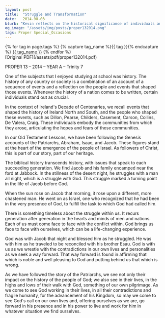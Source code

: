 ```yaml
---
layout: post
title:  "Struggle and Transformation"
date:   2014-08-03
blurb: "Kevin reflects on the historical significance of individuals and events that shape nations, drawing parallels to the biblical story of Jacob's struggle with God. He emphasizes the timeless nature of internal conflict and the potential for transformative experiences that align us with God's purpose. The sermon encourages self-examination and the pursuit of noble qualities in alignment with divine guidance."
og_image: "/assets/img/posts/proper132014.png"
tags: Proper Special_Occasions
---    
```

<div class="tag-pills">
  {% for tag in page.tags %}
    {% capture tag_name %}{{ tag }}{% endcapture %}
    <a href="{{ site.baseurl }}/tag/{{ tag_name | slugify }}" class="tag-pill">{{ tag_name }}</a>
  {% endfor %}
</div>
[Original PDF](/assets/pdf/proper132014.pdf)

PROPER 13 – 2014 – YEAR A – Trinity 7

One of the subjects that I enjoyed studying at school was history. The history of any country or society is a combination of an account of a sequence of events and a reflection on the people and events that shaped those events. Whenever the history of a nation comes to be written, certain individuals stand out as crucial.

In the context of Ireland's Decade of Centenaries, we recall events that shaped the history of Ireland North and South, and the people who shaped these events, such as Dillon, Pearse, Childers, Casement, Carson, Collins, De Valera, Craig. These individuals embody the communities from which they arose, articulating the hopes and fears of those communities.

In our Old Testament Lessons, we have been following the Genesis accounts of the Patriarchs, Abraham, Isaac, and Jacob. These figures stand at the heart of the emergence of the people of Israel. As followers of Christ, this is part of our story, part of our heritage.

The biblical history transcends history, with issues that speak to each succeeding generation. We find Jacob and his family encamped near the ford at Jabbock. In the stillness of the desert night, he struggles with a man all night, which is a struggle with God. This struggle marked a turning point in the life of Jacob before God.

When the sun rose on Jacob that morning, it rose upon a different, more chastened man. He went on as Israel, one who recognized that he had been in the very presence of God, to fulfill the task to which God had called him.

There is something timeless about the struggle within us. It recurs generation after generation in the hearts and minds of men and nations. Each of us must come face to face with the conflict within. God brings us face to face with ourselves, which can be a life-changing experience.

God was with Jacob that night and blessed him as he struggled. He was with him as he traveled to be reconciled with his brother Esau. God is with us as we wrestle with the contradictions in our own lives and personalities as we seek a way forward. That way forward is found in affirming that which is noble and well pleasing to God and putting behind us that which is wrong.

As we have followed the story of the Patriarchs, we see not only their impact on the history of the people of God; we also see in their lives, in the highs and lows of their walk with God, something of our own pilgrimage. As we come to see God working in their lives, in all their contradictions and fragile humanity, for the advancement of his Kingdom, so may we come to see God's call on our own lives and, offering ourselves as we are, go forward in his presence and in his power to live and work for him in whatever situation we find ourselves.
